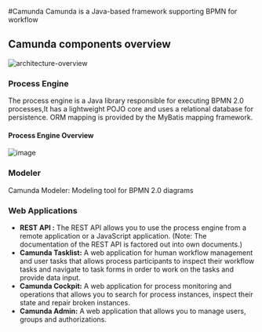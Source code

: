#Camunda 
 Camunda is a Java-based framework supporting BPMN for workflow

## Camunda components overview

![architecture-overview](https://user-images.githubusercontent.com/84160502/215854940-486da37e-4e12-4447-80b4-ec0b804f40a4.png)

 ### Process Engine
 
The process engine is a Java library responsible for executing BPMN 2.0 processes,It has a lightweight POJO core and uses a relational database for persistence. ORM mapping is provided by the MyBatis mapping framework.

#### Process Engine Overview

![image](https://user-images.githubusercontent.com/84160502/215856552-44cc01d8-cd19-470d-b581-c8404d0751d0.png)



 ### Modeler
 
 Camunda Modeler: Modeling tool for BPMN 2.0 diagrams

### Web Applications 
- <b>REST API :</b>  The REST API allows you to use the process engine from a remote application or a JavaScript application. (Note: The documentation of the REST API is factored out into own documents.)
- <b>Camunda Tasklist:</b> A web application for human workflow management and user tasks that allows process participants to inspect their workflow tasks and navigate to task forms in order to work on the tasks and provide data input.
- <b>Camunda Cockpit:</b> A web application for process monitoring and operations that allows you to search for process instances, inspect their state and repair broken instances.
- <b>Camunda Admin:</b> A web application that allows you to manage users, groups and authorizations.
